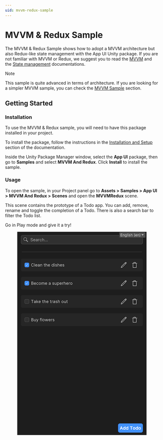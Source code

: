 ```yaml
---
uid: mvvm-redux-sample
---
```


# MVVM & Redux Sample

The MVVM & Redux Sample shows how to adopt a MVVM architecture but also Redux-like state management with the App UI Unity package.
If you are not familiar with MVVM or Redux, we suggest you to read the [MVVM](xref:mvvm-intro) and the
[State management](xref:state-management) documentations.

> [!NOTE]
> This sample is quite advanced in terms of architecture. If you are looking for a simpler MVVM sample,
> you can check the [MVVM Sample](xref:mvvm-sample) section.

## Getting Started

### Installation

To use the MVVM & Redux sample, you will need to have this package installed in your project.

To install the package, follow the instructions in the [Installation and Setup](xref:setup)
section of the documentation.

Inside the Unity Package Manager window, select the **App UI** package, then
go to **Samples** and select **MVVM And Redux**. Click **Install** to install the sample.

### Usage

To open the sample, in your Project panel go to
**Assets > Samples > App UI > MVVM And Redux > Scenes** and open the **MVVMRedux** scene.

This scene contains the prototype of a Todo app. You can add, remove, rename and toggle the completion of a Todo. There
is also a search bar to filter the Todo list.

Go in Play mode and give it a try!

<p align="center">
  <img src="images/mvvm-redux-sample.png" alt="MVVM & Redux Sample">
</p>